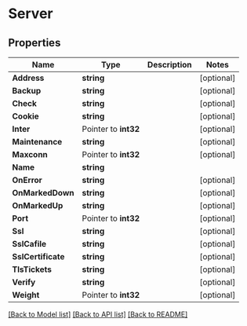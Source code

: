 # Server

## Properties

Name | Type | Description | Notes
------------ | ------------- | ------------- | -------------
**Address** | **string** |  | [optional] 
**Backup** | **string** |  | [optional] 
**Check** | **string** |  | [optional] 
**Cookie** | **string** |  | [optional] 
**Inter** | Pointer to **int32** |  | [optional] 
**Maintenance** | **string** |  | [optional] 
**Maxconn** | Pointer to **int32** |  | [optional] 
**Name** | **string** |  | 
**OnError** | **string** |  | [optional] 
**OnMarkedDown** | **string** |  | [optional] 
**OnMarkedUp** | **string** |  | [optional] 
**Port** | Pointer to **int32** |  | [optional] 
**Ssl** | **string** |  | [optional] 
**SslCafile** | **string** |  | [optional] 
**SslCertificate** | **string** |  | [optional] 
**TlsTickets** | **string** |  | [optional] 
**Verify** | **string** |  | [optional] 
**Weight** | Pointer to **int32** |  | [optional] 

[[Back to Model list]](../README.md#documentation-for-models) [[Back to API list]](../README.md#documentation-for-api-endpoints) [[Back to README]](../README.md)


